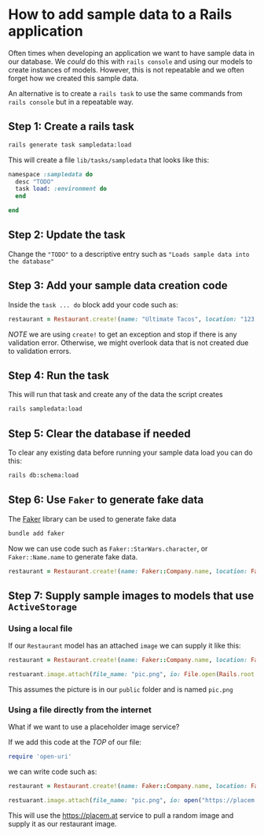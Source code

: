 # How to add sample data to a Rails application

Often times when developing an application we want to have sample data in our database. We *could* do this with `rails console` and using our models to create instances of models. However, this is not repeatable and we often forget how we created this sample data.

An alternative is to create a `rails task` to use the same commands from `rails console` but in a repeatable way.

## Step 1: Create a rails task

```sh
rails generate task sampledata:load
```

This will create a file `lib/tasks/sampledata` that looks like this:

```ruby
namespace :sampledata do
  desc "TODO"
  task load: :environment do
  end

end
```

## Step 2: Update the task

Change the `"TODO"` to a descriptive entry such as `"Loads sample data into the database"`

## Step 3: Add your sample data creation code

Inside the `task ... do` block add your code such as:

```ruby
restaurant = Restaurant.create!(name: "Ultimate Tacos", location: "123 Main Street")
```

*NOTE* we are using `create!` to get an exception and stop if there is any validation error. Otherwise, we might overlook data that is not created due to validation errors.

## Step 4: Run the task

This will run that task and create any of the data the script creates

```sh
rails sampledata:load
```

## Step 5: Clear the database if needed

To clear any existing data before running your sample data load you can do this:

```sh
rails db:schema:load
```
## Step 6: Use `Faker` to generate fake data

The [Faker](https://github.com/stympy/faker) library can be used to generate fake data

```sh
bundle add faker
```

Now we can use code such as `Faker::StarWars.character`, or `Faker::Name.name` to generate fake data.

```ruby
restaurant = Restaurant.create!(name: Faker::Company.name, location: Faker::Address.full_address)
```

## Step 7: Supply sample images to models that use `ActiveStorage`

### Using a local file

If our `Restaurant` model has an attached `image` we can supply it like this:

```ruby
restaurant = Restaurant.create!(name: Faker::Company.name, location: Faker::Address.full_address)

restuarant.image.attach(file_name: "pic.png", io: File.open(Rails.root.join("public/pic.png")))
```

This assumes the picture is in our `public` folder and is named `pic.png`

### Using a file directly from the internet

What if we want to use a placeholder image service?

If we add this code at the *TOP* of our file:

```ruby
require 'open-uri'
```

we can write code such as:

```ruby
restaurant = Restaurant.create!(name: Faker::Company.name, location: Faker::Address.full_address)

restuarant.image.attach(file_name: "pic.png", io: open("https://placem.at/people?random=1"))
```

This will use the https://placem.at service to pull a random image and supply it as our restaurant image.

